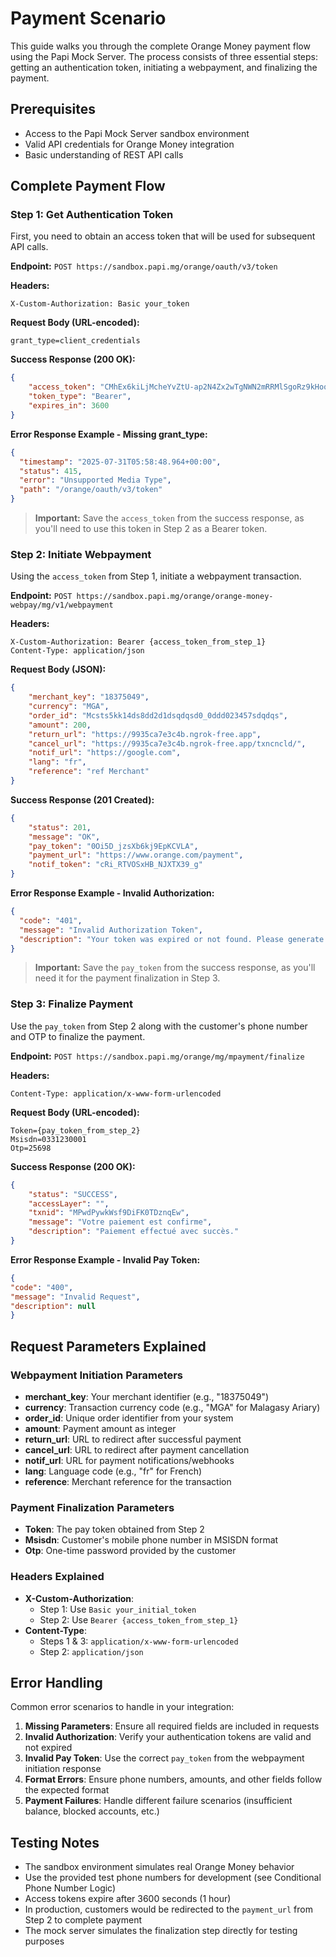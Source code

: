 # Payment Scenario

This guide walks you through the complete Orange Money payment flow using the Papi Mock Server. The process consists of three essential steps: getting an authentication token, initiating a webpayment, and finalizing the payment.

## Prerequisites

- Access to the Papi Mock Server sandbox environment
- Valid API credentials for Orange Money integration
- Basic understanding of REST API calls

## Complete Payment Flow

### Step 1: Get Authentication Token

First, you need to obtain an access token that will be used for subsequent API calls.

**Endpoint:** `POST https://sandbox.papi.mg/orange/oauth/v3/token`

**Headers:**
```
X-Custom-Authorization: Basic your_token
```

**Request Body (URL-encoded):**
```
grant_type=client_credentials
```

**Success Response (200 OK):**
```json
{
    "access_token": "CMhEx6kiLjMcheYvZtU-ap2N4Zx2wTgNWN2mRRMlSgoRz9kHoqh8mYcDYJHUND2Ek-hb8TPyJ_AEW8CtjYx6QsW-FOi0q-PS6IzaufS00Qnis5xqDQFL2uGixQRFQZDGMGrLkgtiuoSFJXpH1pcljsI6uuVaul-d0fO0l0GmqDY",
    "token_type": "Bearer",
    "expires_in": 3600
}
```

**Error Response Example - Missing grant_type:**
```json
{
  "timestamp": "2025-07-31T05:58:48.964+00:00",
  "status": 415,
  "error": "Unsupported Media Type",
  "path": "/orange/oauth/v3/token"
}
```

> **Important:** Save the `access_token` from the success response, as you'll need to use this token in Step 2 as a Bearer token.

### Step 2: Initiate Webpayment

Using the `access_token` from Step 1, initiate a webpayment transaction.

**Endpoint:** `POST https://sandbox.papi.mg/orange/orange-money-webpay/mg/v1/webpayment`

**Headers:**
```
X-Custom-Authorization: Bearer {access_token_from_step_1}
Content-Type: application/json
```

**Request Body (JSON):**
```json
{
    "merchant_key": "18375049",
    "currency": "MGA",
    "order_id": "Mcsts5kk14ds8dd2d1dsqdqsd0_0ddd023457sdqdqs",
    "amount": 200,
    "return_url": "https://9935ca7e3c4b.ngrok-free.app",
    "cancel_url": "https://9935ca7e3c4b.ngrok-free.app/txncncld/",
    "notif_url": "https://google.com",
    "lang": "fr",
    "reference": "ref Merchant"
}
```

**Success Response (201 Created):**
```json
{
    "status": 201,
    "message": "OK",
    "pay_token": "0Oi5D_jzsXb6kj9EpKCVLA",
    "payment_url": "https://www.orange.com/payment",
    "notif_token": "cRi_RTVOSxHB_NJXTX39_g"
}
```

**Error Response Example - Invalid Authorization:**
```json
{
  "code": "401",
  "message": "Invalid Authorization Token",
  "description": "Your token was expired or not found. Please generate token again."
}
```

> **Important:** Save the `pay_token` from the success response, as you'll need it for the payment finalization in Step 3.

### Step 3: Finalize Payment

Use the `pay_token` from Step 2 along with the customer's phone number and OTP to finalize the payment.

**Endpoint:** `POST https://sandbox.papi.mg/orange/mg/mpayment/finalize`

**Headers:**
```
Content-Type: application/x-www-form-urlencoded
```

**Request Body (URL-encoded):**
```
Token={pay_token_from_step_2}
Msisdn=0331230001
Otp=25698
```

**Success Response (200 OK):**
```json
{
    "status": "SUCCESS",
    "accessLayer": "",
    "txnid": "MPwdPywkWsf9DiFK0TDznqEw",
    "message": "Votre paiement est confirme",
    "description": "Paiement effectué avec succès."
}
```

**Error Response Example - Invalid Pay Token:**
```json
{
"code": "400",
"message": "Invalid Request",
"description": null
}
```

## Request Parameters Explained

### Webpayment Initiation Parameters

- **merchant_key**: Your merchant identifier (e.g., "18375049")
- **currency**: Transaction currency code (e.g., "MGA" for Malagasy Ariary)
- **order_id**: Unique order identifier from your system
- **amount**: Payment amount as integer
- **return_url**: URL to redirect after successful payment
- **cancel_url**: URL to redirect after payment cancellation
- **notif_url**: URL for payment notifications/webhooks
- **lang**: Language code (e.g., "fr" for French)
- **reference**: Merchant reference for the transaction

### Payment Finalization Parameters

- **Token**: The pay token obtained from Step 2
- **Msisdn**: Customer's mobile phone number in MSISDN format
- **Otp**: One-time password provided by the customer

### Headers Explained

- **X-Custom-Authorization**: 
  - Step 1: Use `Basic your_initial_token`
  - Step 2: Use `Bearer {access_token_from_step_1}`
- **Content-Type**: 
  - Steps 1 & 3: `application/x-www-form-urlencoded`
  - Step 2: `application/json`

## Error Handling

Common error scenarios to handle in your integration:

1. **Missing Parameters**: Ensure all required fields are included in requests
2. **Invalid Authorization**: Verify your authentication tokens are valid and not expired
3. **Invalid Pay Token**: Use the correct `pay_token` from the webpayment initiation response
4. **Format Errors**: Ensure phone numbers, amounts, and other fields follow the expected format
5. **Payment Failures**: Handle different failure scenarios (insufficient balance, blocked accounts, etc.)

## Testing Notes

- The sandbox environment simulates real Orange Money behavior
- Use the provided test phone numbers for development (see Conditional Phone Number Logic)
- Access tokens expire after 3600 seconds (1 hour)
- In production, customers would be redirected to the `payment_url` from Step 2 to complete payment
- The mock server simulates the finalization step directly for testing purposes


